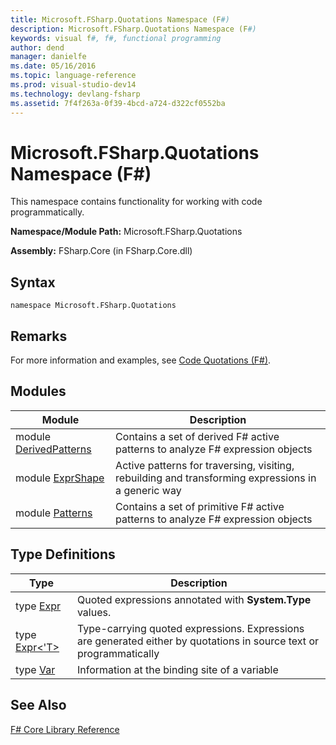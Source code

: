 ```yaml
---
title: Microsoft.FSharp.Quotations Namespace (F#)
description: Microsoft.FSharp.Quotations Namespace (F#)
keywords: visual f#, f#, functional programming
author: dend
manager: danielfe
ms.date: 05/16/2016
ms.topic: language-reference
ms.prod: visual-studio-dev14
ms.technology: devlang-fsharp
ms.assetid: 7f4f263a-0f39-4bcd-a724-d322cf0552ba 
---
```


# Microsoft.FSharp.Quotations Namespace (F#)

This namespace contains functionality for working with code programmatically.

**Namespace/Module Path:** Microsoft.FSharp.Quotations

**Assembly:** FSharp.Core (in FSharp.Core.dll)


## Syntax

```
namespace Microsoft.FSharp.Quotations
```

## Remarks
For more information and examples, see [Code Quotations &#40;F&#35;&#41;](Code-Quotations-%5BFSharp%5D.md).


## Modules


|Module|Description|
|------|-----------|
|module [DerivedPatterns](https://msdn.microsoft.com/library/d2434a6e-ae7b-4f3d-b567-c162938bc9cd)|Contains a set of derived F# active patterns to analyze F# expression objects|
|module [ExprShape](https://msdn.microsoft.com/library/7685150e-2432-4d39-9338-57292eff18de)|Active patterns for traversing, visiting, rebuilding and transforming expressions in a generic way|
|module [Patterns](https://msdn.microsoft.com/library/093944a9-c752-403a-8983-5fcd5dbf92a4)|Contains a set of primitive F# active patterns to analyze F# expression objects|

## Type Definitions


|Type|Description|
|----|-----------|
|type [Expr](https://msdn.microsoft.com/library/ed6a2caf-69d4-45c2-ab97-e9b3be9bce65)|Quoted expressions annotated with **System.Type** values.|
|type [Expr&lt;'T&gt;](https://msdn.microsoft.com/library/975ca4d3-ac2b-46db-9f01-23cf8b190c6e)|Type-carrying quoted expressions. Expressions are generated either by quotations in source text or programmatically|
|type [Var](https://msdn.microsoft.com/library/2b1237f9-d897-4bcf-872a-4a297db3f7b5)|Information at the binding site of a variable|

## See Also
[F&#35; Core Library Reference](FSharp-Core-Library-Reference.md)

